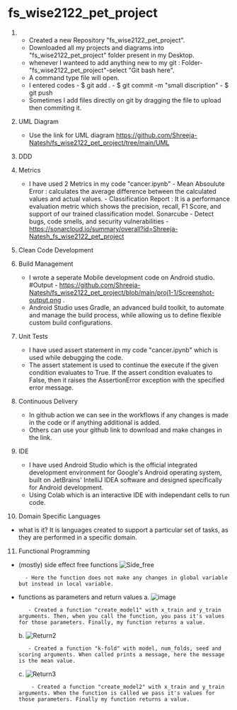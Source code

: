# fs_wise2122_pet_project
1. - Created a new Repository "fs_wise2122_pet_project".
   - Downloaded all my projects and diagrams into "fs_wise2122_pet_project" folder present in my Desktop.
   - whenever I wanteed to add anything new to my git : Folder-"fs_wise2122_pet_project"-select "Git bash here".
   - A command type file will open. 
   - I entered codes - $ git add .
                    - $ git commit -m "small discription"
                    - $ git push
   - Sometimes I add files directly on git by dragging the file to upload then commiting it.
2. UML Diagram
   - Use the link for UML diagram https://github.com/Shreeja-Natesh/fs_wise2122_pet_project/tree/main/UML
3. DDD
4. Metrics
   - I have used 2 Metrics in my code "cancer.ipynb"
                     - Mean Absoulute Error : calculates the average difference between the calculated values and actual values.
                     - Classification Report : It is a performance evaluation metric which shows the precision, recall, F1 Score, and support of our trained classification model.
   Sonarcube -  Detect bugs, code smells, and security vulnerabilities
             -  https://sonarcloud.io/summary/overall?id=Shreeja-Natesh_fs_wise2122_pet_project
5. Clean Code Development
6. Build Management
   - I wrote a seperate Mobile development code on Android studio.
    #Output - https://github.com/Shreeja-Natesh/fs_wise2122_pet_project/blob/main/proj1-1/Screenshot-output.png .
   - Android Studio uses Gradle, an advanced build toolkit, to automate and manage the build process, while allowing us to define flexible custom build configurations.
7. Unit Tests
   - I have used assert statement in my code "cancer.ipynb" which is used while debugging the code.
   - The assert statement is used to continue the execute if the given condition evaluates to True. If the assert condition evaluates to False, then it raises the AssertionError   exception with the specified error message.
8. Continuous Delivery 
   - In github action we can see in the workflows if any changes is made in the code or if anything additional is added.
   - Others can use your github link to download and make changes in the link.

9. IDE
   - I have used Android Studio which is the official integrated development environment for Google's Android operating system, built on JetBrains' IntelliJ IDEA software and designed specifically for Android development.
   - Using Colab which is an interactive IDE with independant cells to run code.

10. Domain Specific Languages
   - what is it? It is languages created to support a particular set of tasks, as they are performed in a specific domain.


11. Functional Programming
   - (mostly) side effect free functions
         ![Side_free](https://user-images.githubusercontent.com/87199756/153762589-cfed9866-514e-413f-aa7c-2d500ef66960.PNG)
           
           - Here the function does not make any changes in global variable but instead in local variable.
   
   - functions as parameters and return values
        a. ![image](https://user-images.githubusercontent.com/87199756/153765620-73204884-f22c-4e88-86f5-5d7c0b1b7209.png)

            - Created a function "create_model1" with x_train and y_train arguments. Then, when you call the function, you pass it's values for those parameters. Finally, my function returns a value.
        b. ![Return2](https://user-images.githubusercontent.com/87199756/153765831-f660c457-2a56-4643-97b3-69935771302f.PNG)
            
            - Created a function "k-fold" with model, num_folds, seed and scoring arguments. When called prints a message, here the message is the mean value.
        c. ![Return3](https://user-images.githubusercontent.com/87199756/153766047-bf8d20b8-3575-4689-8fdb-389e922ef624.PNG)
             
             - Created a function "create_model2" with x_train and y_train arguments. When the function is called we pass it's values for those parameters. Finally my function returns a value. 


         


         


    


